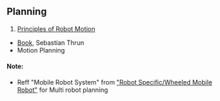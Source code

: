 ## Planning
1. [Principles of Robot Motion](./Principles_of_Robot_Motion.md)
  - [Book](http://31.42.184.140/main/1122000/3d142647c74afa41cbc1b7e2ab0a49dc/%28Intelligent%20Robotics%20and%20Autonomous%20Agents%20series%29%20Choset%20H.%2C%20et%20al.%20-%20Principles%20of%20Robot%20Motion_%20Theory%2C%20Algorithms%2C%20and%20Implementations-MIT%20%282005%29.pdf), Sebastian Thrun
  - Motion Planning

#### Note:
* Reff "Mobile Robot System" from ["Robot Specific/Wheeled Mobile Robot"](./Wheeled_Mobile_Robot.md) for Multi robot planning
